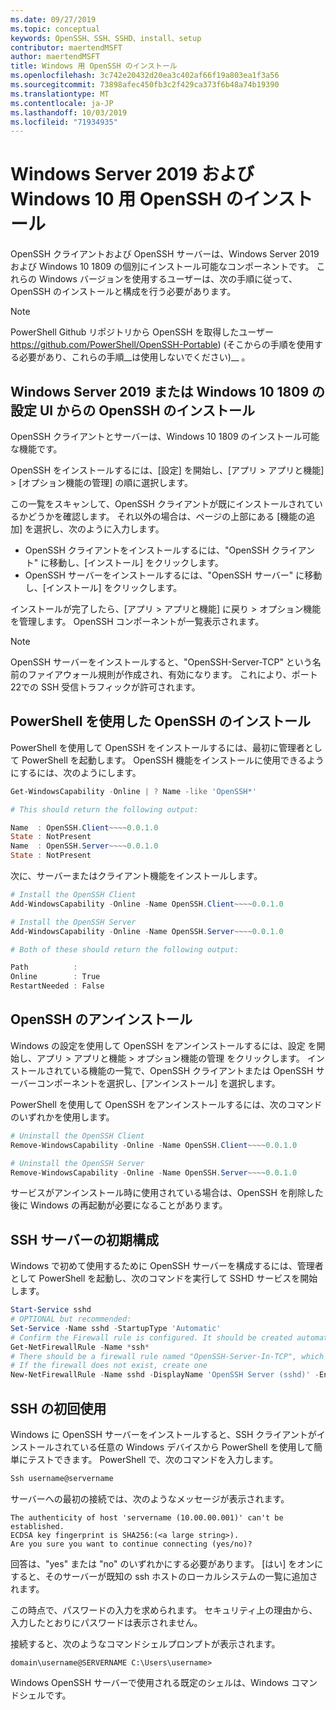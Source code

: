```yaml
---
ms.date: 09/27/2019
ms.topic: conceptual
keywords: OpenSSH、SSH、SSHD、install、setup
contributor: maertendMSFT
author: maertendMSFT
title: Windows 用 OpenSSH のインストール
ms.openlocfilehash: 3c742e20432d20ea3c402af66f19a803ea1f3a56
ms.sourcegitcommit: 73898afec450fb3c2f429ca373f6b48a74b19390
ms.translationtype: MT
ms.contentlocale: ja-JP
ms.lasthandoff: 10/03/2019
ms.locfileid: "71934935"
---
```

# <a name="installation-of-openssh-for-windows-server-2019-and-windows-10"></a>Windows Server 2019 および Windows 10 用 OpenSSH のインストール #

OpenSSH クライアントおよび OpenSSH サーバーは、Windows Server 2019 および Windows 10 1809 の個別にインストール可能なコンポーネントです。
これらの Windows バージョンを使用するユーザーは、次の手順に従って、OpenSSH のインストールと構成を行う必要があります。 

> [!NOTE] 
> PowerShell Github リポジトリから OpenSSH を取得したユーザー https://github.com/PowerShell/OpenSSH-Portable) (そこからの手順を使用する必要があり、これらの手順__は使用しないでください)__ 。 


## <a name="installing-openssh-from-the-settings-ui-on-windows-server-2019-or-windows-10-1809"></a>Windows Server 2019 または Windows 10 1809 の設定 UI からの OpenSSH のインストール

OpenSSH クライアントとサーバーは、Windows 10 1809 のインストール可能な機能です。 

OpenSSH をインストールするには、[設定] を開始し、[アプリ > アプリと機能] > [オプション機能の管理] の順に選択します。 

この一覧をスキャンして、OpenSSH クライアントが既にインストールされているかどうかを確認します。 それ以外の場合は、ページの上部にある [機能の追加] を選択し、次のように入力します。 

* OpenSSH クライアントをインストールするには、"OpenSSH クライアント" に移動し、[インストール] をクリックします。 
* OpenSSH サーバーをインストールするには、"OpenSSH サーバー" に移動し、[インストール] をクリックします。 

インストールが完了したら、[アプリ > アプリと機能] に戻り > オプション機能を管理します。 OpenSSH コンポーネントが一覧表示されます。

> [!NOTE]
> OpenSSH サーバーをインストールすると、"OpenSSH-Server-TCP" という名前のファイアウォール規則が作成され、有効になります。 これにより、ポート22での SSH 受信トラフィックが許可されます。 

## <a name="installing-openssh-with-powershell"></a>PowerShell を使用した OpenSSH のインストール 

PowerShell を使用して OpenSSH をインストールするには、最初に管理者として PowerShell を起動します。
OpenSSH 機能をインストールに使用できるようにするには、次のようにします。

```powershell
Get-WindowsCapability -Online | ? Name -like 'OpenSSH*'

# This should return the following output:

Name  : OpenSSH.Client~~~~0.0.1.0
State : NotPresent
Name  : OpenSSH.Server~~~~0.0.1.0
State : NotPresent
```

次に、サーバーまたはクライアント機能をインストールします。

```powershell
# Install the OpenSSH Client
Add-WindowsCapability -Online -Name OpenSSH.Client~~~~0.0.1.0

# Install the OpenSSH Server
Add-WindowsCapability -Online -Name OpenSSH.Server~~~~0.0.1.0

# Both of these should return the following output:

Path          :
Online        : True
RestartNeeded : False
```

## <a name="uninstalling-openssh"></a>OpenSSH のアンインストール

Windows の設定を使用して OpenSSH をアンインストールするには、設定 を開始し、アプリ > アプリと機能 > オプション機能の管理 をクリックします。 インストールされている機能の一覧で、OpenSSH クライアントまたは OpenSSH サーバーコンポーネントを選択し、[アンインストール] を選択します。

PowerShell を使用して OpenSSH をアンインストールするには、次のコマンドのいずれかを使用します。

```powershell
# Uninstall the OpenSSH Client
Remove-WindowsCapability -Online -Name OpenSSH.Client~~~~0.0.1.0

# Uninstall the OpenSSH Server
Remove-WindowsCapability -Online -Name OpenSSH.Server~~~~0.0.1.0
```

サービスがアンインストール時に使用されている場合は、OpenSSH を削除した後に Windows の再起動が必要になることがあります。


## <a name="initial-configuration-of-ssh-server"></a>SSH サーバーの初期構成

Windows で初めて使用するために OpenSSH サーバーを構成するには、管理者として PowerShell を起動し、次のコマンドを実行して SSHD サービスを開始します。

```powershell
Start-Service sshd
# OPTIONAL but recommended:
Set-Service -Name sshd -StartupType 'Automatic'
# Confirm the Firewall rule is configured. It should be created automatically by setup. 
Get-NetFirewallRule -Name *ssh*
# There should be a firewall rule named "OpenSSH-Server-In-TCP", which should be enabled
# If the firewall does not exist, create one
New-NetFirewallRule -Name sshd -DisplayName 'OpenSSH Server (sshd)' -Enabled True -Direction Inbound -Protocol TCP -Action Allow -LocalPort 22
```

## <a name="initial-use-of-ssh"></a>SSH の初回使用

Windows に OpenSSH サーバーをインストールすると、SSH クライアントがインストールされている任意の Windows デバイスから PowerShell を使用して簡単にテストできます。 PowerShell で、次のコマンドを入力します。 

```powershell
Ssh username@servername
```

サーバーへの最初の接続では、次のようなメッセージが表示されます。

```
The authenticity of host 'servername (10.00.00.001)' can't be established.
ECDSA key fingerprint is SHA256:(<a large string>).
Are you sure you want to continue connecting (yes/no)?
```

回答は、"yes" または "no" のいずれかにする必要があります。 [はい] をオンにすると、そのサーバーが既知の ssh ホストのローカルシステムの一覧に追加されます。

この時点で、パスワードの入力を求められます。 セキュリティ上の理由から、入力したとおりにパスワードは表示されません。 

接続すると、次のようなコマンドシェルプロンプトが表示されます。

```
domain\username@SERVERNAME C:\Users\username>
```

Windows OpenSSH サーバーで使用される既定のシェルは、Windows コマンドシェルです。 

